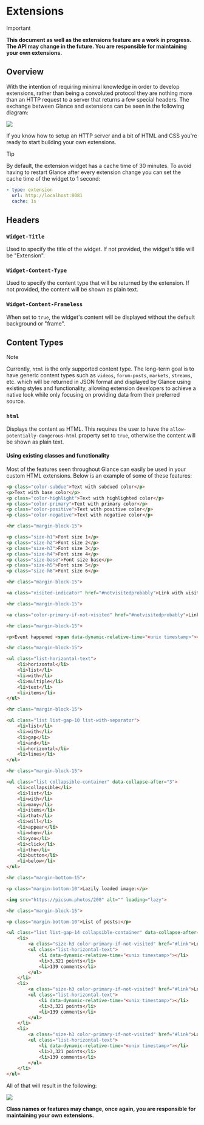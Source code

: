 # Extensions

> [!IMPORTANT]
>
> **This document as well as the extensions feature are a work in progress. The API may change in the future. You are responsible for maintaining your own extensions.**

## Overview

With the intention of requiring minimal knowledge in order to develop extensions, rather than being a convoluted protocol they are nothing more than an HTTP request to a server that returns a few special headers. The exchange between Glance and extensions can be seen in the following diagram:

![](images/extension-overview.png)

If you know how to setup an HTTP server and a bit of HTML and CSS you're ready to start building your own extensions.

> [!TIP]
>
> By default, the extension widget has a cache time of 30 minutes. To avoid having to restart Glance after every extension change you can set the cache time of the widget to 1 second:
> ```yaml
> - type: extension
>   url: http://localhost:8081
>   cache: 1s
> ```

## Headers

### `Widget-Title`
Used to specify the title of the widget. If not provided, the widget's title will be "Extension".

### `Widget-Content-Type`
Used to specify the content type that will be returned by the extension. If not provided, the content will be shown as plain text.

### `Widget-Content-Frameless`
When set to `true`, the widget's content will be displayed without the default background or "frame".

## Content Types

> [!NOTE]
>
> Currently, `html` is the only supported content type. The long-term goal is to have generic content types such as `videos`, `forum-posts`, `markets`, `streams`, etc. which will be returned in JSON format and displayed by Glance using existing styles and functionality, allowing extension developers to achieve a native look while only focusing on providing data from their preferred source.

### `html`
Displays the content as HTML. This requires the user to have the `allow-potentially-dangerous-html` property set to `true`, otherwise the content will be shown as plain text.


#### Using existing classes and functionality
Most of the features seen throughout Glance can easily be used in your custom HTML extensions. Below is an example of some of these features:

```html
<p class="color-subdue">Text with subdued color</p>
<p>Text with base color</p>
<p class="color-highlight">Text with highlighted color</p>
<p class="color-primary">Text with primary color</p>
<p class="color-positive">Text with positive color</p>
<p class="color-negative">Text with negative color</p>

<hr class="margin-block-15">

<p class="size-h1">Font size 1</p>
<p class="size-h2">Font size 2</p>
<p class="size-h3">Font size 3</p>
<p class="size-h4">Font size 4</p>
<p class="size-base">Font size base</p>
<p class="size-h5">Font size 5</p>
<p class="size-h6">Font size 6</p>

<hr class="margin-block-15">

<a class="visited-indicator" href="#notvisitedprobably">Link with visited indicator</a>

<hr class="margin-block-15">

<a class="color-primary-if-not-visited" href="#notvisitedprobably">Link with primary color if not visited</a>

<hr class="margin-block-15">

<p>Event happened <span data-dynamic-relative-time="<unix timestamp>"></span> ago</p>

<hr class="margin-block-15">

<ul class="list-horizontal-text">
    <li>horizontal</li>
    <li>list</li>
    <li>with</li>
    <li>multiple</li>
    <li>text</li>
    <li>items</li>
</ul>

<hr class="margin-block-15">

<ul class="list list-gap-10 list-with-separator">
    <li>list</li>
    <li>with</li>
    <li>gap</li>
    <li>and</li>
    <li>horizontal</li>
    <li>lines</li>
</ul>

<hr class="margin-block-15">

<ul class="list collapsible-container" data-collapse-after="3">
    <li>collapsible</li>
    <li>list</li>
    <li>with</li>
    <li>many</li>
    <li>items</li>
    <li>that</li>
    <li>will</li>
    <li>appear</li>
    <li>when</li>
    <li>you</li>
    <li>click</li>
    <li>the</li>
    <li>button</li>
    <li>below</li>
</ul>

<hr class="margin-bottom-15">

<p class="margin-bottom-10">Lazily loaded image:</p>

<img src="https://picsum.photos/200" alt="" loading="lazy">

<hr class="margin-block-15">

<p class="margin-bottom-10">List of posts:</p>

<ul class="list list-gap-14 collapsible-container" data-collapse-after="5">
    <li>
        <a class="size-h3 color-primary-if-not-visited" href="#link">Lorem ipsum dolor, sit amet consectetur adipisicing elit. Voluptatum, ipsa?</a>
        <ul class="list-horizontal-text">
            <li data-dynamic-relative-time="<unix timestamp>"></li>
            <li>3,321 points</li>
            <li>139 comments</li>
        </ul>
    </li>
    <li>
        <a class="size-h3 color-primary-if-not-visited" href="#link">Lorem ipsum dolor, sit amet consectetur adipisicing elit. Voluptatum, ipsa?</a>
        <ul class="list-horizontal-text">
            <li data-dynamic-relative-time="<unix timestamp>"></li>
            <li>3,321 points</li>
            <li>139 comments</li>
        </ul>
    </li>
    <li>
        <a class="size-h3 color-primary-if-not-visited" href="#link">Lorem ipsum dolor, sit amet consectetur adipisicing elit. Voluptatum, ipsa?</a>
        <ul class="list-horizontal-text">
            <li data-dynamic-relative-time="<unix timestamp>"></li>
            <li>3,321 points</li>
            <li>139 comments</li>
        </ul>
    </li>
</ul>
```

All of that will result in the following:

![](images/extension-html-reusing-existing-features-preview.png)

**Class names or features may change, once again, you are responsible for maintaining your own extensions.**
